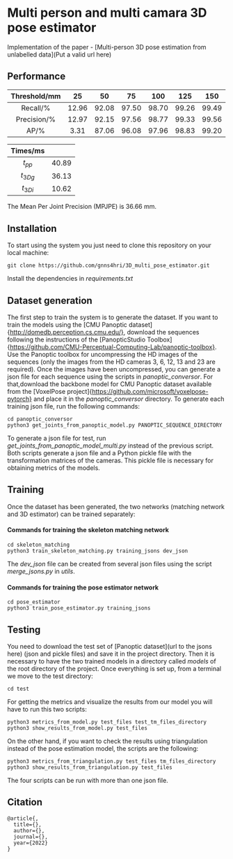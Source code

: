 # Multi person and multi camara 3D pose estimator

Implementation of the paper - [Multi-person 3D pose estimation from unlabelled data](Put a valid url here)

## Performance

| Threshold/mm |   25  |   50  |   75  |  100  |  125  |  150  |
|:------------:|:-----:|:-----:|:-----:|:-----:|:-----:|:-----:|
|   Recall/%   | 12.96 | 92.08 | 97.50 | 98.70 | 99.26 | 99.49 |
|  Precision/% | 12.97 | 92.15 | 97.56 | 98.77 | 99.33 | 99.56 |
|     AP/%     |  3.31 | 87.06 | 96.08 | 97.96 | 98.83 | 99.20 |

| Times/ms  |       |
|:---------:|:-----:|
| $t_{pp}$  | 40.89 |
| $t_{3Dg}$  | 36.13 |
| $t_{3Di}$ | 10.62 |

The Mean Per Joint Precision (MPJPE) is 36.66 mm. 

## Installation

To start using the system you just need to clone this repository on your local machine:

``` shell
git clone https://github.com/gnns4hri/3D_multi_pose_estimator.git
```
Install the dependencies in *requirements.txt*

## Dataset generation

The first step to train the system is to generate the dataset. If you want to train the models using the [CMU Panoptic dataset]{http://domedb.perception.cs.cmu.edu/}, download the sequences following the instructions of the [PanopticStudio Toolbox]{https://github.com/CMU-Perceptual-Computing-Lab/panoptic-toolbox}.
Use the Panoptic toolbox for uncompressing the HD images of the sequences (only the images from the HD cameras 3, 6, 12, 13 and 23 are required).
Once the images have been uncompressed, you can generate a json file for each sequence using the scripts in *panoptic_conversor*.
For that,download the backbone model for CMU Panoptic dataset available from the [VoxelPose project]{https://github.com/microsoft/voxelpose-pytorch} and place it in the *panoptic_conversor* directory.
To generate each training json file, run the following commands:

``` shell
cd panoptic_conversor
python3 get_joints_from_panoptic_model.py PANOPTIC_SEQUENCE_DIRECTORY
```

To generate a json file for test, run *get_joints_from_panoptic_model_multi.py* instead of the previous script. Both scripts generate a json file and a Python pickle file with the transformation matrices of the cameras. This pickle file is necessary for obtaining metrics of the models.
 
## Training

Once the dataset has been generated,  the two networks (matching network and 3D estimator) can be trained separately:

#### Commands for training the skeleton matching network
``` shell
cd skeleton_matching
python3 train_skeleton_matching.py training_jsons dev_json
```
The *dev_json* file can be created from several json files using the script *merge_jsons.py* in *utils*.

#### Commands for training the pose estimator network
``` shell
cd pose_estimator
python3 train_pose_estimator.py training_jsons 
```

## Testing

You need to download the test set of [Panoptic dataset](url to the jsons here) (json and pickle files) and save it in the project directory.
Then it is necessary to have the two trained models in a directory called *models* of the root directory of the project.
Once everything is set up, from a terminal we move to the test directory:

``` shell
cd test
```

For getting the metrics and visualize the results from our model you will have to run this two scripts:

``` shell
python3 metrics_from_model.py test_files test_tm_files_directory
python3 show_results_from_model.py test_files
```

On the other hand, if you want to check the results using triangulation instead of the pose estimation model, the scripts are the following:

``` shell
python3 metrics_from_triangulation.py test_files tm_files_directory
python3 show_results_from_triangulation.py test_files
```

The four scripts can be run with more than one json file.

## Citation

```
@article{,
  title={},
  author={},
  journal={},
  year={2022}
}
```